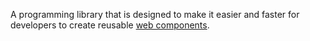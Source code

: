 A programming library that is designed to make it easier and faster for developers to create reusable [web components](web-component.md).
